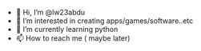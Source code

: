 - 👋 Hi, I’m @lw23abdu
- 👀 I’m interested in creating apps/games/software..etc
- 🌱 I’m currently learning python
- 📫 How to reach me ( maybe later)
